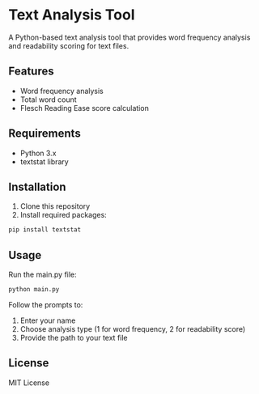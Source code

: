 # Text Analysis Tool

A Python-based text analysis tool that provides word frequency analysis and readability scoring for text files.

## Features

- Word frequency analysis
- Total word count
- Flesch Reading Ease score calculation

## Requirements

- Python 3.x
- textstat library

## Installation

1. Clone this repository
2. Install required packages:
```bash
pip install textstat
```

## Usage

Run the main.py file:
```bash
python main.py
```

Follow the prompts to:
1. Enter your name
2. Choose analysis type (1 for word frequency, 2 for readability score)
3. Provide the path to your text file

## License

MIT License 